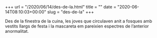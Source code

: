 +++
url = "/2020/06/14/des-de-la.html"
title = ""
date = "2020-06-14T08:10:03+00:00"
slug = "des-de-la"
+++

Des de la finestra de la cuina, les joves que circulaven anit a fosques amb vestits llargs de festa i la mascareta em pareixien espectres de l’anterior anormalitat.